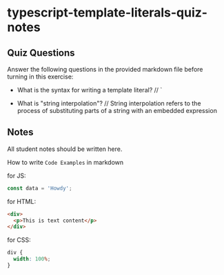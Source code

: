 # typescript-template-literals-quiz-notes

## Quiz Questions

Answer the following questions in the provided markdown file before turning in this exercise:

- What is the syntax for writing a template literal?
  // `

- What is "string interpolation"?
  // String interpolation refers to the process of substituting parts of a string with an embedded expression

## Notes

All student notes should be written here.

How to write `Code Examples` in markdown

for JS:

```javascript
const data = 'Howdy';
```

for HTML:

```html
<div>
  <p>This is text content</p>
</div>
```

for CSS:

```css
div {
  width: 100%;
}
```
